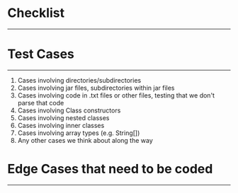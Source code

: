 # Checklist
---------

# Test Cases
------------
1. Cases involving directories/subdirectories
2. Cases involving jar files, subdirectories within jar files
3. Cases involving code in .txt files or other files, testing that we don't parse that code
4. Cases involving Class constructors
5. Cases involving nested classes
6. Cases involving inner classes
7. Cases involving array types (e.g. String[])
8. Any other cases we think about along the way




# Edge Cases that need to be coded
------------

